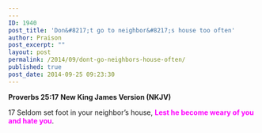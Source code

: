 ```yaml
---
---
ID: 1940
post_title: 'Don&#8217;t go to neighbor&#8217;s house too often'
author: Praison
post_excerpt: ""
layout: post
permalink: /2014/09/dont-go-neighbors-house-often/
published: true
post_date: 2014-09-25 09:23:30
---
```

<strong>Proverbs 25:17</strong>
<strong> New King James Version (NKJV)</strong>

17 Seldom set foot in your neighbor’s house,
<span style="color: #ff00ff;"><strong>Lest he become weary of you and hate you</strong></span>.